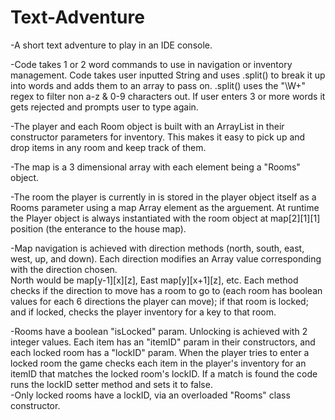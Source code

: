 # Text-Adventure
-A short text adventure to play in an IDE console.  
  
-Code takes 1 or 2 word commands to use in navigation or inventory management. Code takes user inputted String and uses .split() to break it up into words and adds them to an array to pass on. .split() uses the "\\W+" regex to filter non a-z & 0-9 characters out. If user enters 3 or more words it gets rejected and prompts user to type again. 
  
-The player and each Room object is built with an ArrayList in their constructor parameters for inventory. This makes it easy to pick up and drop items in any room and keep track of them.  
  
-The map is a 3 dimensional array with each element being a "Rooms" object.
  
-The room the player is currently in is stored in the player object itself as a Rooms parameter using a map Array element as the arguement. At runtime the Player object is always instantiated with the room object at map[2][1][1] position (the enterance to the house map).  
  
-Map navigation is achieved with direction methods (north, south, east, west, up, and down). Each direction modifies an Array value corresponding with the direction chosen.  
North would be map[y-1][x][z], East map[y][x+1][z], etc. Each method checks if the direction to move has a room to go to (each room has boolean values for each 6 directions the player can move); if that room is locked; and if locked, checks the player inventory for a key to that room.
  
-Rooms have a boolean "isLocked" param. Unlocking is achieved with 2 integer values. Each item has an "itemID" param in their constructors, and each locked room has a "lockID" param. When the player tries to enter a locked room the game checks each item in the player's inventory for an itemID that matches the locked room's lockID. If a match is found the code runs the lockID setter method and sets it to false.  
-Only locked rooms have a lockID, via an overloaded "Rooms" class constructor.

